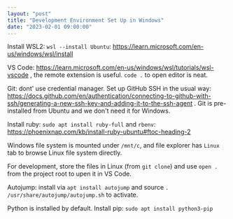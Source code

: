 ```yaml
---
layout: "post"
title: "Development Environment Set Up in Windows"
date: "2023-02-01 09:00:00"
---
```


Install WSL2: `wsl --install Ubuntu`: https://learn.microsoft.com/en-us/windows/wsl/install

VS Code: https://learn.microsoft.com/en-us/windows/wsl/tutorials/wsl-vscode , the remote extension is useful. `code .` to open editor is neat.

Git: dont' use credential manager. Set up GitHub SSH in the usual way: https://docs.github.com/en/authentication/connecting-to-github-with-ssh/generating-a-new-ssh-key-and-adding-it-to-the-ssh-agent . Git is pre-installed from Ubuntu and we don't need it for Windows.
 
Install ruby: `sudo apt install ruby-full` and `rbenv`: https://phoenixnap.com/kb/install-ruby-ubuntu#ftoc-heading-2

Windows file system is mounted under `/mnt/c`, and file explorer has `Linux` tab to browse Linux file system directly.

For development, store the files in Linux (from `git clone`) and use `open .` from the project root to upen it in VS Code.

Autojump: install via `apt install autojump` and source `. /usr/share/autojump/autojump.sh` to activate.

Python is installed by default. Install pip:  `sudo apt install python3-pip`